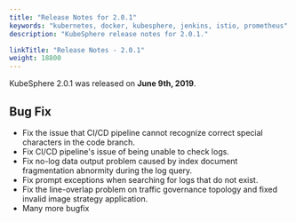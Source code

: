 ```yaml
---
title: "Release Notes for 2.0.1"
keywords: "kubernetes, docker, kubesphere, jenkins, istio, prometheus"
description: "KubeSphere release notes for 2.0.1."

linkTitle: "Release Notes - 2.0.1"
weight: 18800
---
```


KubeSphere 2.0.1 was released on **June 9th, 2019**.

## Bug Fix

- Fix the issue that CI/CD pipeline cannot recognize correct special characters in the code branch.
- Fix CI/CD pipeline's issue of being unable to check logs.
- Fix no-log data output problem caused by index document fragmentation abnormity during the log query.
- Fix prompt exceptions when searching for logs that do not exist.
- Fix the line-overlap problem on traffic governance topology and fixed invalid image strategy application.
- Many more bugfix
